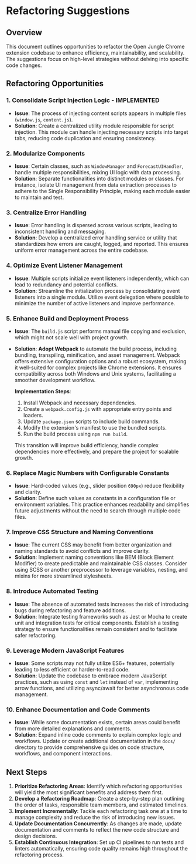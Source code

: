 # Refactoring Suggestions

## Overview

This document outlines opportunities to refactor the Open Jungle Chrome extension codebase to enhance efficiency, maintainability, and scalability. The suggestions focus on high-level strategies without delving into specific code changes.

## Refactoring Opportunities

### 1. Consolidate Script Injection Logic - IMPLEMENTED

- **Issue**: The process of injecting content scripts appears in multiple files (`window.js`, `content.js`).
- **Solution**: Create a centralized utility module responsible for script injection. This module can handle injecting necessary scripts into target tabs, reducing code duplication and ensuring consistency.

### 2. Modularize Components

- **Issue**: Certain classes, such as `WindowManager` and `ForecastUIHandler`, handle multiple responsibilities, mixing UI logic with data processing.
- **Solution**: Separate functionalities into distinct modules or classes. For instance, isolate UI management from data extraction processes to adhere to the Single Responsibility Principle, making each module easier to maintain and test.

### 3. Centralize Error Handling

- **Issue**: Error handling is dispersed across various scripts, leading to inconsistent handling and messaging.
- **Solution**: Develop a centralized error handling service or utility that standardizes how errors are caught, logged, and reported. This ensures uniform error management across the entire codebase.

### 4. Optimize Event Listener Management

- **Issue**: Multiple scripts initialize event listeners independently, which can lead to redundancy and potential conflicts.
- **Solution**: Streamline the initialization process by consolidating event listeners into a single module. Utilize event delegation where possible to minimize the number of active listeners and improve performance.

### 5. Enhance Build and Deployment Process

- **Issue**: The `build.js` script performs manual file copying and exclusion, which might not scale well with project growth.
- **Solution**: **Adopt Webpack** to automate the build process, including bundling, transpiling, minification, and asset management. Webpack offers extensive configuration options and a robust ecosystem, making it well-suited for complex projects like Chrome extensions. It ensures compatibility across both Windows and Unix systems, facilitating a smoother development workflow.

  **Implementation Steps**:

  1. Install Webpack and necessary dependencies.
  2. Create a `webpack.config.js` with appropriate entry points and loaders.
  3. Update `package.json` scripts to include build commands.
  4. Modify the extension's manifest to use the bundled scripts.
  5. Run the build process using `npm run build`.

  This transition will improve build efficiency, handle complex dependencies more effectively, and prepare the project for scalable growth.

### 6. Replace Magic Numbers with Configurable Constants

- **Issue**: Hard-coded values (e.g., slider position `690px`) reduce flexibility and clarity.
- **Solution**: Define such values as constants in a configuration file or environment variables. This practice enhances readability and simplifies future adjustments without the need to search through multiple code files.

### 7. Improve CSS Structure and Naming Conventions

- **Issue**: The current CSS may benefit from better organization and naming standards to avoid conflicts and improve clarity.
- **Solution**: Implement naming conventions like BEM (Block Element Modifier) to create predictable and maintainable CSS classes. Consider using SCSS or another preprocessor to leverage variables, nesting, and mixins for more streamlined stylesheets.

### 8. Introduce Automated Testing

- **Issue**: The absence of automated tests increases the risk of introducing bugs during refactoring and feature additions.
- **Solution**: Integrate testing frameworks such as Jest or Mocha to create unit and integration tests for critical components. Establish a testing strategy to ensure functionalities remain consistent and to facilitate safer refactoring.

### 9. Leverage Modern JavaScript Features

- **Issue**: Some scripts may not fully utilize ES6+ features, potentially leading to less efficient or harder-to-read code.
- **Solution**: Update the codebase to embrace modern JavaScript practices, such as using `const` and `let` instead of `var`, implementing arrow functions, and utilizing async/await for better asynchronous code management.

### 10. Enhance Documentation and Code Comments

- **Issue**: While some documentation exists, certain areas could benefit from more detailed explanations and comments.
- **Solution**: Expand inline code comments to explain complex logic and workflows. Update or create additional documentation in the `docs/` directory to provide comprehensive guides on code structure, workflows, and component interactions.

## Next Steps

1. **Prioritize Refactoring Areas**: Identify which refactoring opportunities will yield the most significant benefits and address them first.
2. **Develop a Refactoring Roadmap**: Create a step-by-step plan outlining the order of tasks, responsible team members, and estimated timelines.
3. **Implement Incrementally**: Tackle each refactoring task one at a time to manage complexity and reduce the risk of introducing new issues.
4. **Update Documentation Concurrently**: As changes are made, update documentation and comments to reflect the new code structure and design decisions.
5. **Establish Continuous Integration**: Set up CI pipelines to run tests and linters automatically, ensuring code quality remains high throughout the refactoring process.
